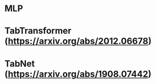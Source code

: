 # MLP

# TabTransformer (https://arxiv.org/abs/2012.06678)

# TabNet (https://arxiv.org/abs/1908.07442)
